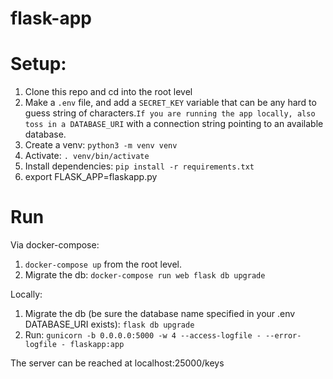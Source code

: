 # flask-app

# Setup:

1. Clone this repo and cd into the root level
2. Make a `.env` file, and add a `SECRET_KEY` variable that can be any hard to guess string of characters.`If you are running the app locally, also toss in a DATABASE_URI` with a connection string pointing to an available database.
3. Create a venv: `python3 -m venv venv`
4. Activate: `. venv/bin/activate`
5. Install dependencies: `pip install -r requirements.txt`
3. export FLASK_APP=flaskapp.py

# Run
Via docker-compose:

1. `docker-compose up` from the root level.
2. Migrate the db: `docker-compose run web flask db upgrade`

Locally:
1. Migrate the db (be sure the database name specified in your .env DATABASE_URI exists): `flask db upgrade`
2. Run: `gunicorn -b 0.0.0.0:5000 -w 4 --access-logfile - --error-logfile - flaskapp:app`


The server can be reached at localhost:25000/keys
